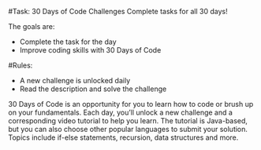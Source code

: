 #Task: 30 Days of Code Challenges
Complete tasks for all 30 days!

The goals are:
* Complete the task for the day
* Improve coding skills with 30 Days of Code

#Rules:
* A new challenge is unlocked daily
* Read the description and solve the challenge

30 Days of Code is an opportunity for you to learn how to code or brush up on your fundamentals. Each day, you’ll unlock a new challenge and a corresponding video tutorial to help you learn.
The tutorial is Java-based, but you can also choose other popular languages to submit your solution. Topics include if-else statements, recursion, data structures and more.
